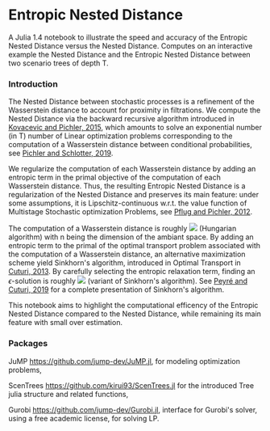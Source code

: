 # Entropic Nested Distance

A Julia 1.4 notebook to illustrate the speed and accuracy of the Entropic Nested Distance versus the Nested Distance. Computes on an interactive example the Nested Distance and the Entropic Nested Distance between two scenario trees of depth T.

### Introduction 

The Nested Distance between stochastic processes is a refinement of the Wasserstein distance to account for proximity in filtrations. We compute the Nested Distance via the backward recursive algorithm introduced in [Kovacevic and Pichler, 2015](https://www-user.tu-chemnitz.de/~alopi/publications/ScenarioTreesKovacevicPichler2015.pdf), which amounts to solve an exponential number (in T) number of Linear optimization problems corresponding to the computation of a Wasserstein distance between conditional probabilities, see [Pichler and Schlotter, 2019](https://arxiv.org/abs/1802.03639).

We regularize the computation of each Wasserstein distance  by adding an entropic term in the primal objective of the computation of each Wasserstein distance. Thus, the resulting Entropic Nested Distance is a regularization of the Nested Distance and preserves its main feature: under some assumptions, it is Lipschitz-continuous w.r.t. the value function of Multistage Stochastic optimization Problems, see [Pflug and Pichler, 2012](https://doi.org/10.1137/110825054).

The computation of a Wasserstein distance is roughly <img src="https://render.githubusercontent.com/render/math?math=O(n^3)"> (Hungarian algorithm) with n being the dimension of the ambiant space. By adding an entropic term to the primal of the optimal transport problem associated with the computation of a Wasserstein distance, an alternative maximization scheme yield Sinkhorn's algorithm, introduced in Optimal Transport in [Cuturi, 2013](https://arxiv.org/abs/1306.0895). By carefully selecting the entropic relaxation term, finding an $\epsilon$-solution is roughly <img src="https://render.githubusercontent.com/render/math?math=O(n^2 \log(n) \epsilon^{-3}"> (variant of Sinkhorn's algorithm). See [Peyré and Cuturi, 2019](https://arxiv.org/abs/1803.00567) for a complete presentation of Sinkhorn's algorithm.

This notebook aims to highlight the computational efficency of the Entropic Nested Distance compared to the Nested Distance, while remaining its main feature with small over estimation.

### Packages

JuMP https://github.com/jump-dev/JuMP.jl, for modeling optimization problems,

ScenTrees https://github.com/kirui93/ScenTrees.jl for the introduced Tree julia structure and related functions,

Gurobi https://github.com/jump-dev/Gurobi.jl, interface for Gurobi's solver, using a free academic license, for solving LP.
